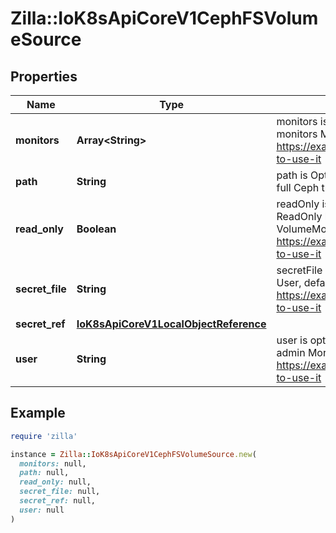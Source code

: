 # Zilla::IoK8sApiCoreV1CephFSVolumeSource

## Properties

| Name | Type | Description | Notes |
| ---- | ---- | ----------- | ----- |
| **monitors** | **Array&lt;String&gt;** | monitors is Required: Monitors is a collection of Ceph monitors More info: https://examples.k8s.io/volumes/cephfs/README.md#how-to-use-it |  |
| **path** | **String** | path is Optional: Used as the mounted root, rather than the full Ceph tree, default is / | [optional] |
| **read_only** | **Boolean** | readOnly is Optional: Defaults to false (read/write). ReadOnly here will force the ReadOnly setting in VolumeMounts. More info: https://examples.k8s.io/volumes/cephfs/README.md#how-to-use-it | [optional] |
| **secret_file** | **String** | secretFile is Optional: SecretFile is the path to key ring for User, default is /etc/ceph/user.secret More info: https://examples.k8s.io/volumes/cephfs/README.md#how-to-use-it | [optional] |
| **secret_ref** | [**IoK8sApiCoreV1LocalObjectReference**](IoK8sApiCoreV1LocalObjectReference.md) |  | [optional] |
| **user** | **String** | user is optional: User is the rados user name, default is admin More info: https://examples.k8s.io/volumes/cephfs/README.md#how-to-use-it | [optional] |

## Example

```ruby
require 'zilla'

instance = Zilla::IoK8sApiCoreV1CephFSVolumeSource.new(
  monitors: null,
  path: null,
  read_only: null,
  secret_file: null,
  secret_ref: null,
  user: null
)
```

